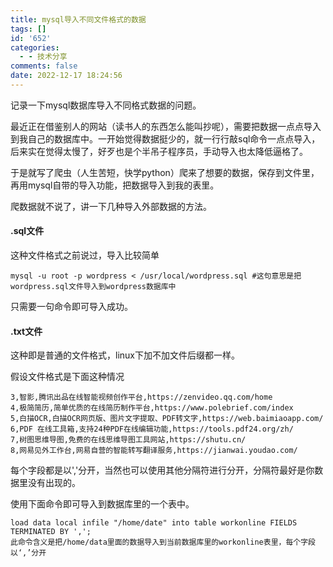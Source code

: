 ```yaml
---
title: mysql导入不同文件格式的数据
tags: []
id: '652'
categories:
  - - 技术分享
comments: false
date: 2022-12-17 18:24:56
---
```


记录一下mysql数据库导入不同格式数据的问题。

最近正在借鉴别人的网站（读书人的东西怎么能叫抄呢），需要把数据一点点导入到我自己的数据库中。一开始觉得数据挺少的，就一行行敲sql命令一点点导入，后来实在觉得太慢了，好歹也是个半吊子程序员，手动导入也太降低逼格了。

于是就写了爬虫（人生苦短，快学python）爬来了想要的数据，保存到文件里，再用mysql自带的导入功能，把数据导入到我的表里。

爬数据就不说了，讲一下几种导入外部数据的方法。

#### .sql文件

这种文件格式之前说过，导入比较简单

```
mysql -u root -p wordpress < /usr/local/wordpress.sql #这句意思是把wordpress.sql文件导入到wordpress数据库中
```

只需要一句命令即可导入成功。

#### .txt文件

这种即是普通的文件格式，linux下加不加文件后缀都一样。

假设文件格式是下面这种情况

```
3,智影,腾讯出品在线智能视频创作平台,https://zenvideo.qq.com/home
4,极简简历,简单优质的在线简历制作平台,https://www.polebrief.com/index
5,白描OCR,白描OCR网页版、图片文字提取、PDF转文字,https://web.baimiaoapp.com/
6,PDF 在线工具箱,支持24种PDF在线编辑功能,https://tools.pdf24.org/zh/
7,树图思维导图,免费的在线思维导图工具网站,https://shutu.cn/
8,网易见外工作台,网易自营的智能转写翻译服务,https://jianwai.youdao.com/
```

每个字段都是以','分开，当然也可以使用其他分隔符进行分开，分隔符最好是你数据里没有出现的。

使用下面命令即可导入到数据库里的一个表中。

```
load data local infile "/home/date" into table workonline FIELDS TERMINATED BY ',';
此命令含义是把/home/data里面的数据导入到当前数据库里的workonline表里，每个字段以‘,’分开
```